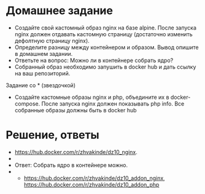 # Домашнее задание
* Создайте свой кастомный образ nginx на базе alpine. После запуска nginx должен отдавать кастомную страницу (достаточно изменить дефолтную страницу nginx).
* Определите разницу между контейнером и образом. Вывод опишите в домашнем задании.
* Ответьте на вопрос: Можно ли в контейнере собрать ядро?
* Собранный образ необходимо запушить в docker hub и дать ссылку на ваш репозиторий.

Задание со * (звездочкой)
* Создайте кастомные образы nginx и php, объедините их в docker-compose. После запуска nginx должен показывать php info. Все собранные образы должны быть в docker hub

# Решение, ответы
* https://hub.docker.com/r/zhvakinde/dz10_nginx.
*
*  Ответ: Собрать ядро в контейнере можно.
* * https://hub.docker.com/r/zhvakinde/dz10_addon_nginx, https://hub.docker.com/r/zhvakinde/dz10_addon_php
